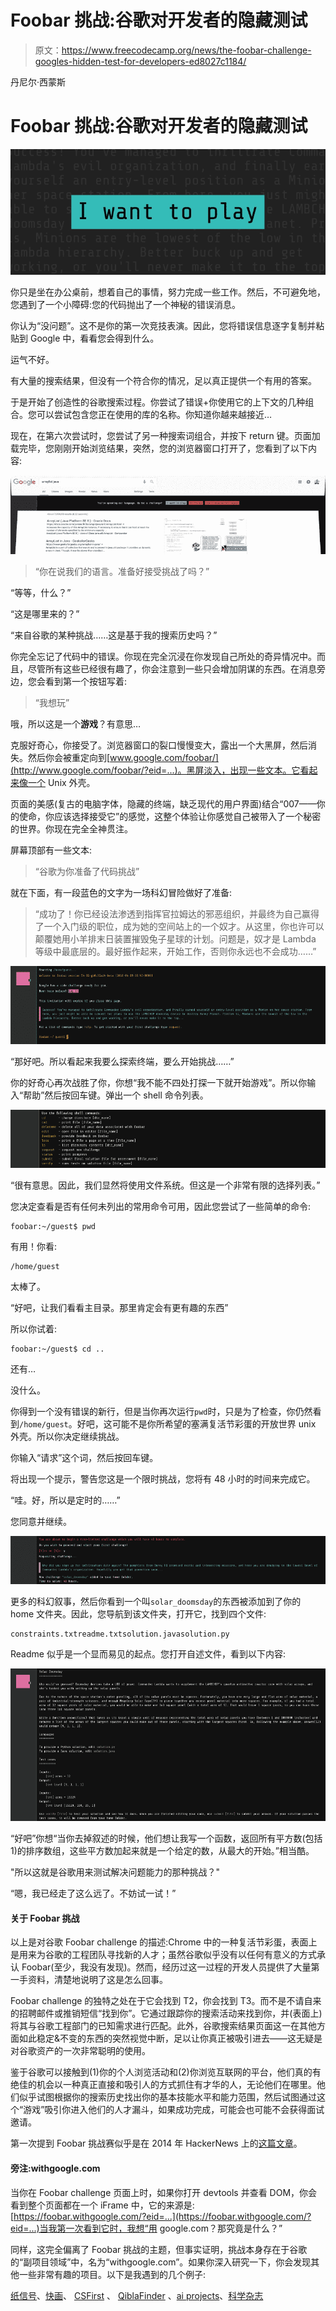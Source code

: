 # Foobar 挑战:谷歌对开发者的隐藏测试

> 原文：<https://www.freecodecamp.org/news/the-foobar-challenge-googles-hidden-test-for-developers-ed8027c1184/>

丹尼尔·西蒙斯

# Foobar 挑战:谷歌对开发者的隐藏测试

![yL-bMf1jZ9B7LX9Y6j9om4odaCmcbQQK4T0c](img/443e27ffe7d13c311a7c78952087eeaf.png)

你只是坐在办公桌前，想着自己的事情，努力完成一些工作。然后，不可避免地，您遇到了一个小障碍:您的代码抛出了一个神秘的错误消息。

你认为“没问题”。这不是你的第一次竞技表演。因此，您将错误信息逐字复制并粘贴到 Google 中，看看您会得到什么。

运气不好。

有大量的搜索结果，但没有一个符合你的情况，足以真正提供一个有用的答案。

于是开始了创造性的谷歌搜索过程。你尝试了错误+你使用它的上下文的几种组合。您可以尝试包含您正在使用的库的名称。你知道你越来越接近…

现在，在第六次尝试时，您尝试了另一种搜索词组合，并按下 return 键。页面加载完毕，您刚刚开始浏览结果，突然，您的浏览器窗口打开了，您看到了以下内容:

![SGTMxvXNNEOLVst2tM8KUMqC47UCvoPblaHy](img/4bb31df8585bbeb3d65d7228cf244b9b.png)

> “你在说我们的语言。准备好接受挑战了吗？”

“等等，什么？”

“这是哪里来的？”

“来自谷歌的某种挑战……这是基于我的搜索历史吗？”

你完全忘记了代码中的错误。你现在完全沉浸在你发现自己所处的奇异情况中。而且，尽管所有这些已经很有趣了，你会注意到一些只会增加阴谋的东西。在消息旁边，您会看到第一个按钮写着:

> “我想玩”

哦，所以这是一个**游戏**？有意思…

克服好奇心，你接受了。浏览器窗口的裂口慢慢变大，露出一个大黑屏，然后消失。然后你会被重定向到[www.google.com/foobar/](http://www.google.com/foobar/?eid=...)。黑屏淡入，出现一些文本。它看起来像一个 Unix 外壳。

页面的美感(复古的电脑字体，隐藏的终端，缺乏现代的用户界面)结合“007——你的使命，你应该选择接受它”的感觉，这整个体验让你感觉自己被带入了一个秘密的世界。你现在完全全神贯注。

屏幕顶部有一些文本:

> “谷歌为你准备了代码挑战”

就在下面，有一段蓝色的文字为一场科幻冒险做好了准备:

> “成功了！你已经设法渗透到指挥官拉姆达的邪恶组织，并最终为自己赢得了一个入门级的职位，成为她的空间站上的一个奴才。从这里，你也许可以颠覆她用小羊排末日装置摧毁兔子星球的计划。问题是，奴才是 Lambda 等级中最底层的。最好振作起来，开始工作，否则你永远也不会成功……”

![gQefNspuqe9bRP2e88JFcL6qfJdriFbE5jLg](img/df30e929513dcc4526e7c3f70ad16ed0.png)

“那好吧。所以看起来我要么探索终端，要么开始挑战……”

你的好奇心再次战胜了你，你想“我不能不四处打探一下就开始游戏”。所以你输入“帮助”然后按回车键。弹出一个 shell 命令列表。

![Mva-DSMeGRFz543CL8DIdKI3t2ZEEx6wLxA-](img/fe10a3e8208cd4532d9832e1f2a44e11.png)

“很有意思。因此，我们显然将使用文件系统。但这是一个非常有限的选择列表。”

您决定查看是否有任何未列出的常用命令可用，因此您尝试了一些简单的命令:

```
foobar:~/guest$ pwd
```

有用！你看:

```
/home/guest
```

太棒了。

“好吧，让我们看看主目录。那里肯定会有更有趣的东西”

所以你试着:

```
foobar:~/guest$ cd ..
```

还有…

没什么。

你得到一个没有错误的新行，但是当你再次运行`pwd`时，只是为了检查，你仍然看到`/home/guest`。好吧，这可能不是你所希望的塞满复活节彩蛋的开放世界 unix 外壳。所以你决定继续挑战。

你输入“请求”这个词，然后按回车键。

将出现一个提示，警告您这是一个限时挑战，您将有 48 小时的时间来完成它。

“哇。好，所以是定时的……”

您同意并继续。

![rb6AaixRYZyeczg-5-JNvv-EgLsdh82HPADW](img/6300710c23d1cf51eaa03232d48162ee.png)

更多的科幻叙事，然后你看到一个叫`solar_doomsday`的东西被添加到了你的 home 文件夹。因此，您导航到该文件夹，打开它，找到四个文件:

```
constraints.txtreadme.txtsolution.javasolution.py
```

Readme 似乎是一个显而易见的起点。您打开自述文件，看到以下内容:

![9ElOQQfX6u4iACgoptqIXS3yT1uBH5WO3RXm](img/bc5a1b5b4c7f076643fd66afa2e3581c.png)

“好吧”你想“当你去掉叙述的时候，他们想让我写一个函数，返回所有平方数(包括 1)的排序数组，这些平方数加起来就是一个给定的数，从最大的开始。”相当酷。

"所以这就是谷歌用来测试解决问题能力的那种挑战？"

“嗯，我已经走了这么远了。不妨试一试！”

#### 关于 Foobar 挑战

以上是对谷歌 Foobar challenge 的描述:Chrome 中的一种复活节彩蛋，表面上是用来为谷歌的工程团队寻找新的人才；虽然谷歌似乎没有以任何有意义的方式承认 Foobar(至少，我没有发现)。然而，经历过这一过程的开发人员提供了大量第一手资料，清楚地说明了这是怎么回事。

Foobar challenge 的独特之处在于它会找到 T2，你会找到 T3。而不是不请自来的招聘邮件或推销短信“找到你”。它通过跟踪你的搜索活动来找到你，并(表面上)将其与谷歌工程部门的已知需求进行匹配。此外，谷歌搜索结果页面这一在其他方面如此稳定&不变的东西的突然视觉中断，足以让你真正被吸引进去——这无疑是对谷歌资产的一次非常聪明的使用。

鉴于谷歌可以接触到(1)你的个人浏览活动和(2)你浏览互联网的平台，他们真的有绝佳的机会以一种真正直接和吸引人的方式抓住有才华的人，无论他们在哪里。他们似乎试图根据你的搜索历史找出你的基本技能水平和能力范围，然后试图通过这个“游戏”吸引你进入他们的人才漏斗，如果成功完成，可能会也可能不会获得面试邀请。

第一次提到 Foobar 挑战赛似乎是在 2014 年 HackerNews 上的[这篇文章](https://news.ycombinator.com/item?id=8588080)。

#### 旁注:withgoogle.com

当你在 Foobar challenge 页面上时，如果你打开 devtools 并查看 DOM，你会看到整个页面都在一个 iFrame 中，它的来源是:[https://foobar.withgoogle.com/?eid=...](https://foobar.withgoogle.com/?eid=...)当我第一次看到它时，我想“用 google.com？那究竟是什么？”

同样，这完全偏离了 Foobar 挑战的主题，但事实证明，挑战本身存在于谷歌的“副项目领域”中，名为“withgoogle.com”。如果你深入研究一下，你会发现其他一些非常有趣的项目。以下是我遇到的几个例子:

[纸信号](https://papersignals.withgoogle.com/)、[快画](https://quickdraw.withgoogle.com/)、 [CSFirst](https://csfirst.withgoogle.com/) 、 [QiblaFinder](https://qiblafinder.withgoogle.com/) 、[ai projects](https://aiyprojects.withgoogle.com/)、[科学杂志](https://sciencejournal.withgoogle.com/)